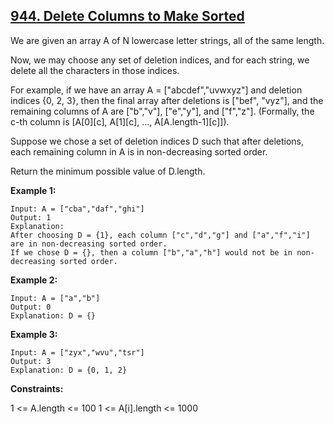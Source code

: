 ## [944. Delete Columns to Make Sorted](https://leetcode.com/problems/delete-columns-to-make-sorted/)

We are given an array A of N lowercase letter strings, all of the same length.

Now, we may choose any set of deletion indices, and for each string, we delete all the characters in those indices.

For example, if we have an array A = ["abcdef","uvwxyz"] and deletion indices {0, 2, 3}, then the final array after deletions is ["bef", "vyz"], and the remaining columns of A are ["b","v"], ["e","y"], and ["f","z"]. (Formally, the c-th column is [A[0][c], A[1][c], ..., A[A.length-1][c]]).

Suppose we chose a set of deletion indices D such that after deletions, each remaining column in A is in non-decreasing sorted order.

Return the minimum possible value of D.length.

**Example 1:**

```
Input: A = ["cba","daf","ghi"]
Output: 1
Explanation:
After choosing D = {1}, each column ["c","d","g"] and ["a","f","i"] are in non-decreasing sorted order.
If we chose D = {}, then a column ["b","a","h"] would not be in non-decreasing sorted order.
```

**Example 2:**

```
Input: A = ["a","b"]
Output: 0
Explanation: D = {}
```

**Example 3:**

```
Input: A = ["zyx","wvu","tsr"]
Output: 3
Explanation: D = {0, 1, 2}
```

**Constraints:**

1 <= A.length <= 100
1 <= A[i].length <= 1000
